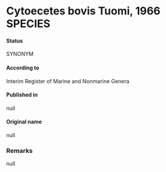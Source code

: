 # Cytoecetes bovis Tuomi, 1966 SPECIES

#### Status
SYNONYM

#### According to
Interim Register of Marine and Nonmarine Genera

#### Published in
null

#### Original name
null

### Remarks
null